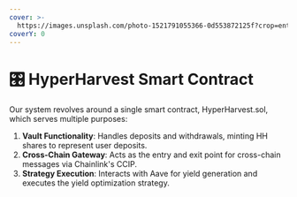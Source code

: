 ```yaml
---
cover: >-
  https://images.unsplash.com/photo-1521791055366-0d553872125f?crop=entropy&cs=srgb&fm=jpg&ixid=M3wxOTcwMjR8MHwxfHNlYXJjaHwxfHxjb250cmFjdHxlbnwwfHx8fDE3MjU3ODI1OTF8MA&ixlib=rb-4.0.3&q=85
coverY: 0
---
```


# 🎛️ HyperHarvest Smart Contract

Our system revolves around a single smart contract, HyperHarvest.sol, which serves multiple purposes:

1. **Vault Functionality**: Handles deposits and withdrawals, minting HH shares to represent user deposits.
2. **Cross-Chain Gateway**: Acts as the entry and exit point for cross-chain messages via Chainlink's CCIP.
3. **Strategy Execution**: Interacts with Aave for yield generation and executes the yield optimization strategy.
